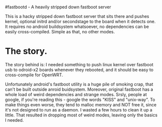 #fastbootd - A heavily stripped down fastboot server

This is a hacky stripped down fastboot server that sits there and pushes kernel, optional initrd 
and/or secondstage to the board when it detects one. It requires no android buildsystem whatsoever, 
no dependencies can be easily cross-compiled.
Simple as that, no other modes. 

# The story. 

The story behind is: I needed something to push linux kernel over fastboot usb to 
odroid-x2 boards whenever they rebooted, and it should be easy to cross-compile for OpenWRT.

Unfortunately android's fastboot utility is a huge pile of smoking crap, that can't be
built outside anroid buidsystem. Moreover, original fastboot has a whole load of weird dependencies 
and strange modes. 
Srsly, people at google, if you're reading this - google the words "KISS" and "unix-way". 
To make things even worse, they tend to malloc memory and NOT free it, since it's not designed to 
run as a daemon. I wasted a few hours to clean it up a little. That resulted in dropping most of 
weird modes, leaving only the basics I needed.


 